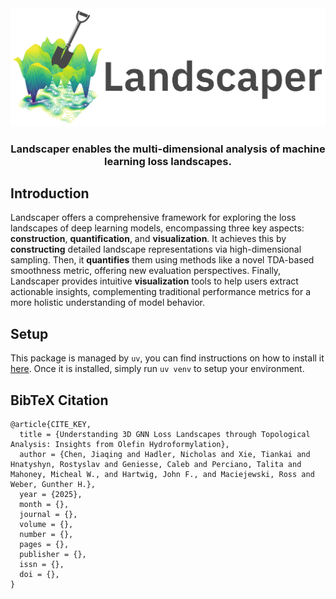 <div align="center">

<img src="assets/logo.png" width="600">

### Landscaper enables the multi-dimensional analysis of machine learning loss landscapes. 

</div>

## Introduction

Landscaper offers a comprehensive framework for exploring the loss landscapes of deep learning models, encompassing three key aspects: **construction**, **quantification**, and **visualization**. It achieves this by **constructing** detailed landscape representations via high-dimensional sampling. Then, it **quantifies** them using methods like a novel TDA-based smoothness metric, offering new evaluation perspectives. Finally, Landscaper provides intuitive **visualization** tools to help users extract actionable insights, complementing traditional performance metrics for a more holistic understanding of model behavior.

## Setup
This package is managed by `uv`, you can find instructions on how to install it [here](https://github.com/astral-sh/uv). Once it is installed, simply run `uv venv` to setup your environment.

## BibTeX Citation 
```
@article{CITE_KEY,
  title = {Understanding 3D GNN Loss Landscapes through Topological Analysis: Insights from Olefin Hydroformylation},
  author = {Chen, Jiaqing and Hadler, Nicholas and Xie, Tiankai and Hnatyshyn, Rostyslav and Geniesse, Caleb and Perciano, Talita and Mahoney, Micheal W., and Hartwig, John F., and Maciejewski, Ross and Weber, Gunther H.},
  year = {2025},
  month = {},
  journal = {},
  volume = {},
  number = {},
  pages = {},
  publisher = {},
  issn = {},
  doi = {},
}
```
